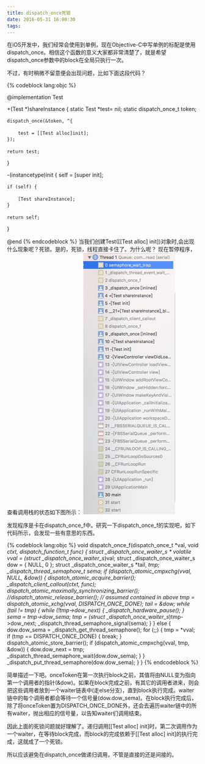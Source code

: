 ```yaml
---
title: dispatch_once死锁
date: 2016-05-31 16:00:30
tags:
---
```

在iOS开发中，我们经常会使用到单例，现在Objective-C中写单例的标配是使用dispatch_once。相信这个函数的意义大家都非常清楚了，就是希望dispatch_once参数中的block在全局只执行一次。

不过，有时稍微不留意便会出现问题，比如下面这段代码？

{% codeblock lang:objc %}

@implementation Test

+(Test *)shareInstance
{
    static Test *test= nil;
    static dispatch_once_t token;

    dispatch_once(&token, ^{

        test = [[Test alloc]init];
    });

    return test;
}

-(instancetype)init
{
    self = [super init];

    if (self) {

        [Test shareInstance];
    }

    return self;
}


@end
{% endcodeblock %}
当我们创建Test([[Test alloc] init])对象时,会出现什么现象呢？死锁。是的，死锁，线程直接卡住了。为什么呢？
现在暂停程序，查看调用栈的状态如下图所示：
![avatar](https://raw.githubusercontent.com/glhfstar/glhfstar.github.io/hexo/source/images/dispatch_once.png)

发现程序是卡在dispatch_once_f中。研究一下dispatch_once_f的实现吧，如下代码所示，会发现一些有意思的东西。

{% codeblock lang:objc %}
void
dispatch_once_f(dispatch_once_t *val, void *ctxt, dispatch_function_t func)
{
	struct _dispatch_once_waiter_s * volatile *vval =
			(struct _dispatch_once_waiter_s**)val;
	struct _dispatch_once_waiter_s dow = { NULL, 0 };
	struct _dispatch_once_waiter_s *tail, *tmp;
	_dispatch_thread_semaphore_t sema;
	if (dispatch_atomic_cmpxchg(vval, NULL, &dow)) {
		dispatch_atomic_acquire_barrier();
		_dispatch_client_callout(ctxt, func);
		dispatch_atomic_maximally_synchronizing_barrier();
		//dispatch_atomic_release_barrier(); // assumed contained in above
		tmp = dispatch_atomic_xchg(vval, DISPATCH_ONCE_DONE);
		tail = &dow;
		while (tail != tmp) {
			while (!tmp->dow_next) {
				_dispatch_hardware_pause();
			}
			sema = tmp->dow_sema;
			tmp = (struct _dispatch_once_waiter_s*)tmp->dow_next;
			_dispatch_thread_semaphore_signal(sema);
		}
	} else {
		dow.dow_sema = _dispatch_get_thread_semaphore();
		for (;;) {
			tmp = *vval;
			if (tmp == DISPATCH_ONCE_DONE) {
				break;
			}
			dispatch_atomic_store_barrier();
			if (dispatch_atomic_cmpxchg(vval, tmp, &dow)) {
				dow.dow_next = tmp;
				_dispatch_thread_semaphore_wait(dow.dow_sema);
			}
		}
		_dispatch_put_thread_semaphore(dow.dow_sema);
	}
}
{% endcodeblock %}

简单描述一下吧。onceToken在第一次执行block之前，其值将由NULL变为指向第一个调用者的指针(&dow)。如果在block完成之前，有其它的调用者进来，则会把这些调用者放到一个waiter链表中(走else分支)，直到block执行完成。waiter链中的每个调用者都会等待一个信号量(dow.dow_sema)。在block执行完成后，除了将onceToken置为DISPATCH_ONCE_DONE外，还会去遍历waiter链中的所有waiter，抛出相应的信号量，以告知waiter们调用结束。

因此上面的死锁问题就好理解了。递归调用[[Test alloc] init]时，第二次调用作为一个waiter，在等待block完成，而block的完成依赖于[[Test alloc] init]的执行完成，这就成了一个死锁。

所以应该避免在dispatch_once做递归调用，不管是直接的还是间接的。


